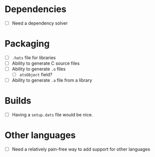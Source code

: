 # Dependencies
- [ ] Need a dependency solver
# Packaging
- [ ] `.hats` file for libraries
- [ ] Ability to generate C source files
- [ ] Ability to generate `.o` files
  - [ ] `atsObject` field?
- [ ] Ability to generate `.a` file from a library
# Builds
- [ ] Having a `setup.dats` file would be nice.
# Other languages
- [ ] Need a relatively pain-free way to add support for other languages
